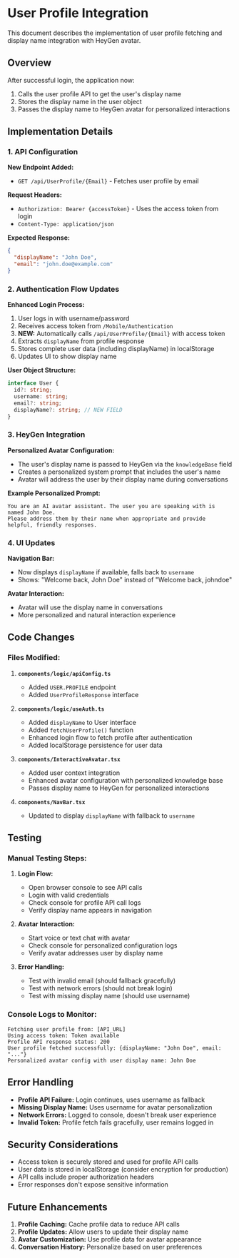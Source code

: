 # User Profile Integration

This document describes the implementation of user profile fetching and display name integration with HeyGen avatar.

## Overview

After successful login, the application now:
1. Calls the user profile API to get the user's display name
2. Stores the display name in the user object
3. Passes the display name to HeyGen avatar for personalized interactions

## Implementation Details

### 1. API Configuration

**New Endpoint Added:**
- `GET /api/UserProfile/{Email}` - Fetches user profile by email

**Request Headers:**
- `Authorization: Bearer {accessToken}` - Uses the access token from login
- `Content-Type: application/json`

**Expected Response:**
```json
{
  "displayName": "John Doe",
  "email": "john.doe@example.com"
}
```

### 2. Authentication Flow Updates

**Enhanced Login Process:**
1. User logs in with username/password
2. Receives access token from `/Mobile/Authentication`
3. **NEW:** Automatically calls `/api/UserProfile/{Email}` with access token
4. Extracts `displayName` from profile response
5. Stores complete user data (including displayName) in localStorage
6. Updates UI to show display name

**User Object Structure:**
```typescript
interface User {
  id?: string;
  username: string;
  email?: string;
  displayName?: string; // NEW FIELD
}
```

### 3. HeyGen Integration

**Personalized Avatar Configuration:**
- The user's display name is passed to HeyGen via the `knowledgeBase` field
- Creates a personalized system prompt that includes the user's name
- Avatar will address the user by their display name during conversations

**Example Personalized Prompt:**
```
You are an AI avatar assistant. The user you are speaking with is named John Doe. 
Please address them by their name when appropriate and provide helpful, friendly responses.
```

### 4. UI Updates

**Navigation Bar:**
- Now displays `displayName` if available, falls back to `username`
- Shows: "Welcome back, John Doe" instead of "Welcome back, johndoe"

**Avatar Interaction:**
- Avatar will use the display name in conversations
- More personalized and natural interaction experience

## Code Changes

### Files Modified:

1. **`components/logic/apiConfig.ts`**
   - Added `USER.PROFILE` endpoint
   - Added `UserProfileResponse` interface

2. **`components/logic/useAuth.ts`**
   - Added `displayName` to User interface
   - Added `fetchUserProfile()` function
   - Enhanced login flow to fetch profile after authentication
   - Added localStorage persistence for user data

3. **`components/InteractiveAvatar.tsx`**
   - Added user context integration
   - Enhanced avatar configuration with personalized knowledge base
   - Passes display name to HeyGen for personalized interactions

4. **`components/NavBar.tsx`**
   - Updated to display `displayName` with fallback to `username`

## Testing

### Manual Testing Steps:

1. **Login Flow:**
   - Open browser console to see API calls
   - Login with valid credentials
   - Check console for profile API call logs
   - Verify display name appears in navigation

2. **Avatar Interaction:**
   - Start voice or text chat with avatar
   - Check console for personalized configuration logs
   - Verify avatar addresses user by display name

3. **Error Handling:**
   - Test with invalid email (should fallback gracefully)
   - Test with network errors (should not break login)
   - Test with missing display name (should use username)

### Console Logs to Monitor:

```
Fetching user profile from: [API_URL]
Using access token: Token available
Profile API response status: 200
User profile fetched successfully: {displayName: "John Doe", email: "..."}
Personalized avatar config with user display name: John Doe
```

## Error Handling

- **Profile API Failure:** Login continues, uses username as fallback
- **Missing Display Name:** Uses username for avatar personalization
- **Network Errors:** Logged to console, doesn't break user experience
- **Invalid Token:** Profile fetch fails gracefully, user remains logged in

## Security Considerations

- Access token is securely stored and used for profile API calls
- User data is stored in localStorage (consider encryption for production)
- API calls include proper authorization headers
- Error responses don't expose sensitive information

## Future Enhancements

1. **Profile Caching:** Cache profile data to reduce API calls
2. **Profile Updates:** Allow users to update their display name
3. **Avatar Customization:** Use profile data for avatar appearance
4. **Conversation History:** Personalize based on user preferences
